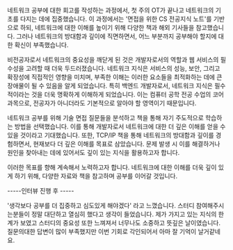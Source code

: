 네트워크 공부에 대한 회고를 작성하는 과정에서, 첫 주의 OT가 끝나고 네트워크의 기초를 다지는 데에 집중했습니다. 이 과정에서는 '면접을 위한 CS 전공지식 노트'를 기반으로 하되, 네트워크에 대한 이해를 높이기 위해 다양한 책과 해외 기사들을 참고했습니다. 그러나 네트워크의 방대함과 깊이에 직면하면서, 어느 부분까지 공부해야 할지에 대한 확신이 부족했습니다.

비전공자로서 네트워크의 중요성을 깨닫게 된 것은 개발자로서의 역할과 웹 서비스의 필수성을 고려할 때 더욱 두드러졌습니다. 네트워크 지식은 서비스의 성능, 보안, 그리고 확장성에 직접적인 영향을 미치며, 부족한 이해는 이러한 요소들을 최적화하는 데에 큰 장애물이 될 수 있음을 알게 되었습니다. 특히 백엔드 개발자로서, 네트워크 지식은 필수적이라는 것을 더욱 명확하게 이해하게 되었습니다. 이는 컴퓨터 공학 전공 수업의 코어 과목으로, 전공자가 아니더라도 기본적으로 알아야 할 영역이기 때문입니다.

네트워크 공부를 위해 기술 면접 질문들을 분석하고 책을 통해 자기 주도적으로 학습하는 방법을 선택했습니다. 이를 통해 개발자로서 네트워크에 대한 더 깊은 이해를 얻을 수 있을 것이라고 기대했습니다. 또한, TCP/IP 책을 통해 네트워크의 방대함과 깊이를 경험하면서, 현재보다 더 깊은 이해를 목표로 삼았습니다. 문제 발생 시 이를 해결하거나 원인을 찾아내는 데에 있어서도 깊이 있는 지식을 활용하고자 합니다.

이러한 목표를 향해 계속해서 노력하고자 합니다. 네트워크에 대한 이해를 더욱 깊이 있게 하기 위해, 다양한 자료와 책을 참고하며 공부를 이어갈 것입니다.


-----인터뷰 진행 후 -----

'생각보다 공부를 더 집중하고 심도있게 해야겠다' 라고 느꼈습니다. 스터디 참여해주시는분들이
정말 대단하고 열심히 했다고 생각이 들었습니다. 제가 가지고 있는 지식의 한계가 보였고
스터디의 중요성 또한 느껴져서 너무나도 소중하고 뜻깊은 날이였습니다. 
질문의대한 답변이 많이 부족했지만 이번 기회로 각인되어서 아마 잘 기억이 날거같네요.
